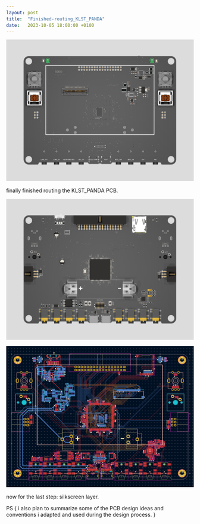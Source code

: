 ```yaml
---
layout: post
title:  "Finished-routing_KLST_PANDA"
date:   2023-10-05 18:00:00 +0100
---
```


![KLST_PANDA-arranged-components--front](/assets/2023-10-05-KLST_PANDA-routing-done--front.png)

finally finished routing the KLST_PANDA PCB.

![KLST_PANDA-arranged-components--front](/assets/2023-10-05-KLST_PANDA-routing-done--back.png)

![KLST_PANDA-arranged-components--front](/assets/2023-10-05-KLST_PANDA-routing-done--PCB.png)

now for the last step: silkscreen layer.

PS { i also plan to summarize some of the PCB design ideas and conventions i adapted and used during the design process. }